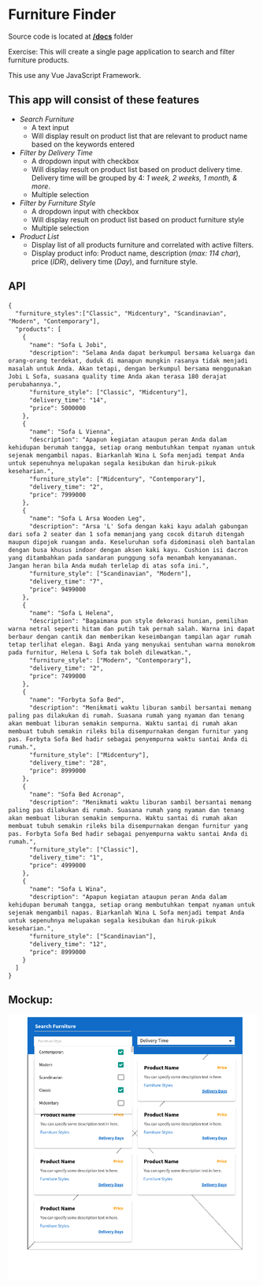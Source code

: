 
# Furniture Finder

Source code is located at [**/docs**](https://github.com/ardeman/Furniture-Finder/tree/master/docs) folder

Exercise: This will create a single page application to search and filter furniture products.

This use any Vue JavaScript Framework.

## This app will consist of these features
 - _Search Furniture_
	- A text input
	- Will display result on product list that are relevant to product name based on the keywords entered
 - _Filter by Delivery Time_
	- A dropdown input with checkbox
	- Will display result on product list based on product delivery time. Delivery time will be grouped by 4: _1 week, 2 weeks, 1 month, & more_.
	- Multiple selection
- _Filter by Furniture Style_
	- A dropdown input with checkbox
	- Will display result on product list based on product furniture style
	- Multiple selection
- _Product List_
	- Display list of all products furniture and correlated with active filters.
	- Display product info: Product name, description (_max: 114 char_), price (_IDR_), delivery time (_Day_), and furniture style.

## API
    {
      "furniture_styles":["Classic", "Midcentury", "Scandinavian", "Modern", "Contemporary"],
      "products": [
        {
          "name": "Sofa L Jobi",
          "description": "Selama Anda dapat berkumpul bersama keluarga dan orang-orang terdekat, duduk di manapun mungkin rasanya tidak menjadi masalah untuk Anda. Akan tetapi, dengan berkumpul bersama menggunakan Jobi L Sofa, suasana quality time Anda akan terasa 180 derajat perubahannya.",
          "furniture_style": ["Classic", "Midcentury"],
          "delivery_time": "14",
          "price": 5000000
        },
        {
          "name": "Sofa L Vienna",
          "description": "Apapun kegiatan ataupun peran Anda dalam kehidupan berumah tangga, setiap orang membutuhkan tempat nyaman untuk sejenak mengambil napas. Biarkanlah Wina L Sofa menjadi tempat Anda untuk sepenuhnya melupakan segala kesibukan dan hiruk-pikuk keseharian.",
          "furniture_style": ["Midcentury", "Contemporary"],
          "delivery_time": "2",
          "price": 7999000
        },
        {
          "name": "Sofa L Arsa Wooden Leg",
          "description": "Arsa 'L' Sofa dengan kaki kayu adalah gabungan dari sofa 2 seater dan 1 sofa memanjang yang cocok ditaruh ditengah maupun dipojok ruangan anda. Keseluruhan sofa didominasi oleh bantalan dengan busa khusus indoor dengan aksen kaki kayu. Cushion isi dacron yang ditambahkan pada sandaran punggung sofa menambah kenyamanan. Jangan heran bila Anda mudah terlelap di atas sofa ini.",
          "furniture_style": ["Scandinavian", "Modern"],
          "delivery_time": "7",
          "price": 9499000
        },
        {
          "name": "Sofa L Helena",
          "description": "Bagaimana pun style dekorasi hunian, pemilihan warna netral seperti hitam dan putih tak pernah salah. Warna ini dapat berbaur dengan cantik dan memberikan keseimbangan tampilan agar rumah tetap terlihat elegan. Bagi Anda yang menyukai sentuhan warna monokrom pada furnitur, Helena L Sofa tak boleh dilewatkan.",
          "furniture_style": ["Modern", "Contemporary"],
          "delivery_time": "2",
          "price": 7499000
        },
        {
          "name": "Forbyta Sofa Bed",
          "description": "Menikmati waktu liburan sambil bersantai memang paling pas dilakukan di rumah. Suasana rumah yang nyaman dan tenang akan membuat liburan semakin sempurna. Waktu santai di rumah akan membuat tubuh semakin rileks bila disempurnakan dengan furnitur yang pas. Forbyta Sofa Bed hadir sebagai penyempurna waktu santai Anda di rumah.",
          "furniture_style": ["Midcentury"],
          "delivery_time": "28",
          "price": 8999000
        },
        {
          "name": "Sofa Bed Acronap",
          "description": "Menikmati waktu liburan sambil bersantai memang paling pas dilakukan di rumah. Suasana rumah yang nyaman dan tenang akan membuat liburan semakin sempurna. Waktu santai di rumah akan membuat tubuh semakin rileks bila disempurnakan dengan furnitur yang pas. Forbyta Sofa Bed hadir sebagai penyempurna waktu santai Anda di rumah.",
          "furniture_style": ["Classic"],
          "delivery_time": "1",
          "price": 4999000
        },
        {
          "name": "Sofa L Wina",
          "description": "Apapun kegiatan ataupun peran Anda dalam kehidupan berumah tangga, setiap orang membutuhkan tempat nyaman untuk sejenak mengambil napas. Biarkanlah Wina L Sofa menjadi tempat Anda untuk sepenuhnya melupakan segala kesibukan dan hiruk-pikuk keseharian.",
          "furniture_style": ["Scandinavian"],
          "delivery_time": "12",
          "price": 8999000
        }
      ]
    }

## Mockup:
![enter image description here](https://raw.githubusercontent.com/ardeman/Furniture-Finder/master/files/mockup.png)

